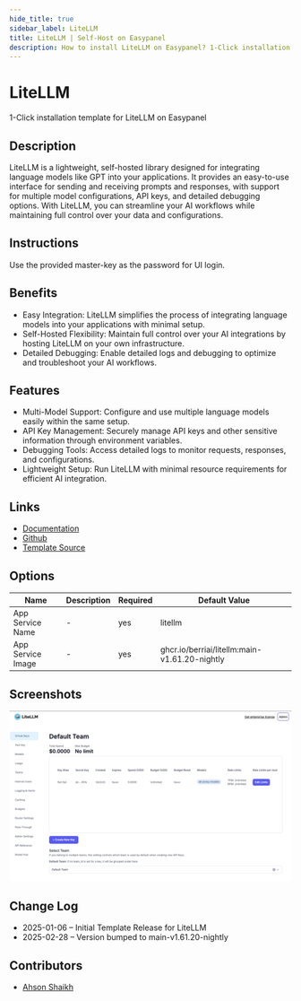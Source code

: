 ```yaml
---
hide_title: true
sidebar_label: LiteLLM
title: LiteLLM | Self-Host on Easypanel
description: How to install LiteLLM on Easypanel? 1-Click installation template for LiteLLM on Easypanel
---
```


<!-- generated -->

# LiteLLM

1-Click installation template for LiteLLM on Easypanel

## Description

LiteLLM is a lightweight, self-hosted library designed for integrating language models like GPT into your applications. It provides an easy-to-use interface for sending and receiving prompts and responses, with support for multiple model configurations, API keys, and detailed debugging options. With LiteLLM, you can streamline your AI workflows while maintaining full control over your data and configurations.

## Instructions

Use the provided master-key as the password for UI login.

## Benefits

- Easy Integration: LiteLLM simplifies the process of integrating language models into your applications with minimal setup.
- Self-Hosted Flexibility: Maintain full control over your AI integrations by hosting LiteLLM on your own infrastructure.
- Detailed Debugging: Enable detailed logs and debugging to optimize and troubleshoot your AI workflows.

## Features

- Multi-Model Support: Configure and use multiple language models easily within the same setup.
- API Key Management: Securely manage API keys and other sensitive information through environment variables.
- Debugging Tools: Access detailed logs to monitor requests, responses, and configurations.
- Lightweight Setup: Run LiteLLM with minimal resource requirements for efficient AI integration.

## Links

- [Documentation](https://docs.litellm.ai/docs/)
- [Github](https://github.com/berriai/litellm)
- [Template Source](https://github.com/easypanel-io/templates/tree/main/templates/litellm)

## Options

Name | Description | Required | Default Value
-|-|-|-
App Service Name | - | yes | litellm
App Service Image | - | yes | ghcr.io/berriai/litellm:main-v1.61.20-nightly

## Screenshots

![LiteLLM Screenshot](./assets/screenshot.png)

## Change Log

- 2025-01-06 – Initial Template Release for LiteLLM
- 2025-02-28 – Version bumped to main-v1.61.20-nightly

## Contributors

- [Ahson Shaikh](https://github.com/Ahson-Shaikh)
